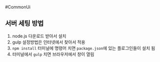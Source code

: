 #CommonUi

## 서버 세팅 방법

1. node.js 다운로드 받아서 설치
2. gulp 설정방법은 인터넷에서 찾아서 적용
3. `npm install` 터미널에 명령어 치면 `package.json`에 있는 플로그인들이 설치 됨
4. 터미널에서 `gulp` 치면 브라우저에서 창이 열림